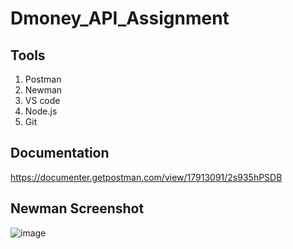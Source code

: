 # Dmoney_API_Assignment

## Tools
  1. Postman
  2. Newman
  3. VS code
  4. Node.js
  5. Git
  
## Documentation
https://documenter.getpostman.com/view/17913091/2s935hPSDB

## Newman Screenshot
![image](https://user-images.githubusercontent.com/61575633/215282090-c1469c39-ff3a-4dea-a366-dc0839abebcd.png)
